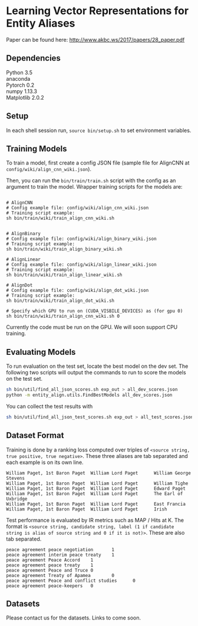 # Learning Vector Representations for Entity Aliases #

Paper can be found here: http://www.akbc.ws/2017/papers/28_paper.pdf

## Dependencies ##
Python 3.5\
anaconda\
Pytorch 0.2\
numpy 1.13.3\
Matplotlib 2.0.2


## Setup ##

In each shell session run, `source bin/setup.sh` to set environment variables.

## Training Models ##

To train a model, first create a config JSON file (sample file for AlignCNN at `config/wiki/align_cnn_wiki.json`).

Then, you can run the `bin/train/train.sh` script with the config as an argument to train the model. 
Wrapper training scripts for the models are:

```

# AlignCNN
# Config example file: config/wiki/align_cnn_wiki.json
# Training script example: 
sh bin/train/wiki/train_align_cnn_wiki.sh


# AlignBinary
# Config example file: config/wiki/align_binary_wiki.json
# Training script example: 
sh bin/train/wiki/train_align_binary_wiki.sh

# AlignLinear
# Config example file: config/wiki/align_linear_wiki.json
# Training script example:
sh bin/train/wiki/train_align_linear_wiki.sh

# AlignDot
# Config example file: config/wiki/align_dot_wiki.json
# Training script example: 
sh bin/train/wiki/train_align_dot_wiki.sh

# Specify which GPU to run on (CUDA_VISBILE_DEVICES) as (for gpu 0)
sh bin/train/wiki/train_align_cnn_wiki.sh 0 
```

Currently the code must be run on the GPU. We will soon support CPU training.

## Evaluating Models ##

To run evaluation on the test set, locate the best model on the dev set. The following two scripts will output the 
commands to run to score the models on the test set.

```bash
sh bin/util/find_all_json_scores.sh exp_out > all_dev_scores.json
python -m entity_align.utils.FindBestModels all_dev_scores.json
```

You can collect the test results with

```bash
sh bin/util/find_all_json_test_scores.sh exp_out > all_test_scores.json
```

## Dataset Format ##

Training is done by a ranking loss computed over triples of `<source string, true positive, true negative>`. These three aliases are tab separated and each example is on its own line.

```
William Paget, 1st Baron Paget  William Lord Paget      William George Stevens 
William Paget, 1st Baron Paget  William Lord Paget      William Tighe  
William Paget, 1st Baron Paget  William Lord Paget      Edward Paget   
William Paget, 1st Baron Paget  William Lord Paget      The Earl of Uxbridge   
William Paget, 1st Baron Paget  William Lord Paget      East Francia   
William Paget, 1st Baron Paget  William Lord Paget      Irish  
```

Test performance is evaluated by IR metrics such as MAP / Hits at K. The format is `<source string, candidate string, label (1 if candidate string is alias of source string and 0 if it is not)>`. These are also tab separated.

```
peace agreement peace negotiation       1      
peace agreement interim peace treaty    1      
peace agreement Peace Accord    1      
peace agreement peace treaty    1      
peace agreement Peace and Truce 0      
peace agreement Treaty of Apamea        0      
peace agreement Peace and conflict studies      0      
peace agreement peace-keepers   0
```


## Datasets ##

Please contact us for the datasets. Links to come soon.

